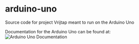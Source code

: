 # arduino-uno
Source code for project Vrijtap meant to run on the Arduino Uno

Documentation for the Arduino Uno can be found at: ![Arduino Uno Documentation](https://vrijtap.github.io/documentation/arduino/circuit/)
